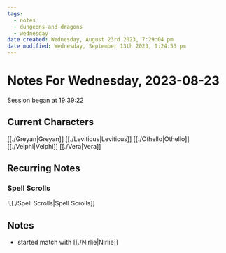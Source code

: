 ```yaml
---
tags:
  - notes
  - dungeons-and-dragons
  - wednesday
date created: Wednesday, August 23rd 2023, 7:29:04 pm
date modified: Wednesday, September 13th 2023, 9:24:53 pm
---
```


# Notes For Wednesday, 2023-08-23
Session began at 19:39:22
## Current Characters
[[./Greyan|Greyan]]
[[./Leviticus|Leviticus]]
[[./Othello|Othello]]
[[./Velphi|Velphi]]
[[./Vera|Vera]]
## Recurring Notes
### Spell Scrolls
![[./Spell Scrolls|Spell Scrolls]]

## Notes
- started match with [[./Nirlie|Nirlie]]